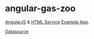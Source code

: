 angular-gas-zoo
===============

[AngularJS](https://angularjs.org/) &amp; [HTML Service](https://developers.google.com/apps-script/guides/html/) [Example App](https://script.google.com/macros/s/AKfycbzGUk8_a6fokEIgTrG8ANawTOcWlQrP6n2fTVO1OCyLIrcr1p0/exec).

[Datasource](https://docs.google.com/spreadsheets/d/1f6JbfA7aoWvM7mMEHVpBOaQviCdNbACVe1vluLR3qVg/edit?usp=sharing)

